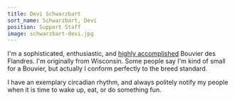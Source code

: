 ```yaml
---
title: Devi Schwarzbart
sort_name: Schwarzbart, Devi
position: Support Staff
image: schwarzbart-devi.jpg
---
```


I'm a sophisticated, enthusiastic, and [highly accomplished](http://www.dogshowscores.com/dogs/DN33239206) Bouvier des Flandres. I'm originally from Wisconsin. Some people say I'm kind of small for a Bouvier, but actually I conform perfectly to the breed standard.

I have an exemplary circadian rhythm, and always politely notify my people when it is time to wake up, eat, or do something fun.
